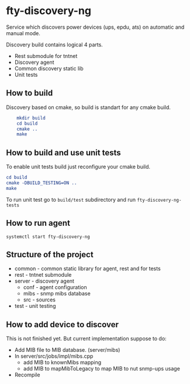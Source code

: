 # fty-discovery-ng

Service which discovers power devices (ups, epdu, ats) on automatic and manual mode.

Discovery build contains logical 4 parts.

* Rest submodule for tntnet
* Discovery agent
* Common discovery static lib
* Unit tests

## How to build

Discovery based on cmake, so build is standart for any cmake build.

```CMake
    mkdir build
    cd build
    cmake ..
    make
```

## How to build and use unit tests

To enable unit tests build just reconfigure your cmake build.

```CMake
cd build
cmake -DBUILD_TESTING=ON ..
make
```

To run unit test go to `build/test` subdirectory and run `fty-discovery-ng-tests`

## How to run agent

```
systemctl start fty-discovery-ng
```

## Structure of the project

* common - common static library for agent, rest and for tests
* rest - tntnet submodule
* server - discovery agent
    * conf - agent configuration
    * mibs - snmp mibs database
    * src - sources
* test - unit testing

## How to add device to discover

This is not finished yet. But current implementation suppose to do:

* Add MIB file to MIB database. (server/mibs)
* In server/src/jobs/impl/mibs.cpp
    * add MIB to knownMibs mapping
    * add MIB to mapMibToLegacy to map MIB to nut snmp-ups usage
* Recompile
